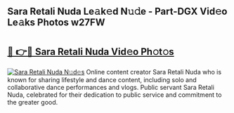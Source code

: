 ## Sara Retali Nuda Le𝚊k𝚎d N𝚞𝚍e - Part-DGX Vid𝚎o Le𝚊ks Photos w27FW

# <h2><a href="http://fbeggkq.evod.top/?m=Sara+Retali+Nuda">🔗 👉🔴 Sara Retali Nuda Vid𝚎o Ph𝚘t𝚘s</a></h2>

[![Sara Retali Nuda N𝚞d𝚎s](https://i.imgur.com/8V9OHl7.gif)](http://fbeggkq.evod.top/?m=Sara+Retali+Nuda)
Online content creator Sara Retali Nuda who is known for sharing lifestyle and dance content, including solo and collaborative dance performances and vlogs. Public servant Sara Retali Nuda, celebrated for their dedication to public service and commitment to the greater good. 
